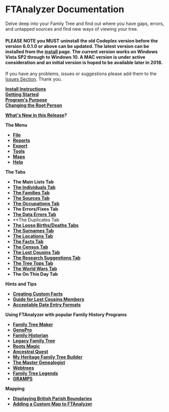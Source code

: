 FTAnalyzer Documentation
========================

Delve deep into your Family Tree and find out where you have gaps, errors, and untapped sources and find new ways of viewing your tree.

#### PLEASE NOTE you MUST uninstall the old Codeplex version before the version 6.0.1.0 or above can be updated. The latest version can be installed from the [install](http://www.ftanalyzer.com/install) page. The current version works on Windows Vista SP2 through to Windows 10. A MAC version is under active consideration and an initial version is hoped to be available later in 2018.

If you have any problems, issues or suggestions please add them to the [Issues Section](https://github.com/ShammyLevva/FTAnalyzer/issues). Thank you.

**[Install Instructions](Install%20Instructions)**  
**[Getting Started](Getting%20Started)**  
**[Program's Purpose](Program%27s%20Purpose)**  
**[Changing the Root Person](The%20Individuals%20Tab)**

**[What's New in this Release](Whats%20New%20in%20this%20Release)?**

**The Menu[](#the-menu)**

*   **[File](File)**
*   **[Reports](Reports)**
*   **[Export](Export)**
*   **[Tools](Tools)**
*   **[Maps](Maps)**
*   **[Help](facebook.com/FTAnalyzer)**

**The Tabs[](#the-tabs)**

*   **The Main Lists Tab**
  *   **[The Individuals Tab](The%20Individuals%20Tab)**
  *   **[The Families Tab](The%20Families%20Tab)**
  *   **[The Sources Tab](The%20Sources%20Tab)**
  *   **[The Occupations Tab](The%20Occupations%20Tab)**
*   **The Errors/Fixes Tab**
  *   **[The Data Errors Tab](The%20Data%20Errors%20Tab)**
  *   **The Duplicates Tab
  *   **[The Loose Births/Deaths Tabs](The%20Loose%20Deaths%20Tab)**
*   **[The Surnames Tab](Surnames)**
*   **[The Locations Tab](The%20Locations%20Tab)**
*   **[The Facts Tab](The%20Facts%20Tab)**
*   **[The Census Tab](The%20Census%20Tab)**
*   **[The Lost Cousins Tab](The%20Lost%20Cousins%20Tab)**
*   **[The Research Suggestions Tab](Search%20Summaries%20Tab)**
*   **[The Tree Tops Tab](The%20Tree%20Tops%20Tab)**
*   **[The World Wars Tab](The%20War%20Dead%20Tab)**
*   **The On This Day Tab**

**Hints and Tips[](#hints-and-tips)**

*   **[Creating Custom Facts](Creating%20Custom%20Facts)**
*   **[Guide for Lost Cousins Members](Guide%20for%20Lost%20Cousins%20Members)**
*   **[Acceptable Date Entry Formats](Acceptable%20Date%20Entry%20Formats)**

**Using FTAnalyzer with popular Family History Programs[](#using-ftnalyzer-with-popular-family-history-programs)**

*   **[Family Tree Maker](Family%20Tree%20Maker)**
*   **[GenoPro](GenoPro)**
*   **[Family Historian](Family%20Historian)**
*   **[Legacy Family Tree](Legacy%20Family%20Tree)**
*   **[Roots Magic](Roots%20Magic)**
*   **[Ancestral Quest](Ancestral%20Quest)**
*   **[My Heritage Family Tree Builder](My%20Heritage%20Family%20Tree%20Builder)**
*   **[The Master Genealogist](The%20Master%20Genealogist)**
*   **[Webtrees](webtrees)**
*   **[Family Tree Legends](Family%20Tree%20Legends)**
*   **[GRAMPS](Gramps)**

**Mapping**

*   [**Displaying British Parish Boundaries**](Displaying%20England%20and%20Wales%20Parish%20Boundaries)
*   [**Adding a Custom Map to FTAnalyzer**](Adding%20Custom%20Maps)
